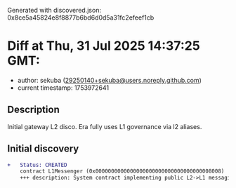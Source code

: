 Generated with discovered.json: 0x8ce5a45824e8f8877b6bd6d0d5a31fc2efeef1cb

# Diff at Thu, 31 Jul 2025 14:37:25 GMT:

- author: sekuba (<29250140+sekuba@users.noreply.github.com>)
- current timestamp: 1753972641

## Description

Initial gateway L2 disco. Era fully uses L1 governance via l2 aliases.

## Initial discovery

```diff
+   Status: CREATED
    contract L1Messenger (0x0000000000000000000000000000000000008008)
    +++ description: System contract implementing public L2->L1 messaging functionality. Part of the canonical bridge.
```
